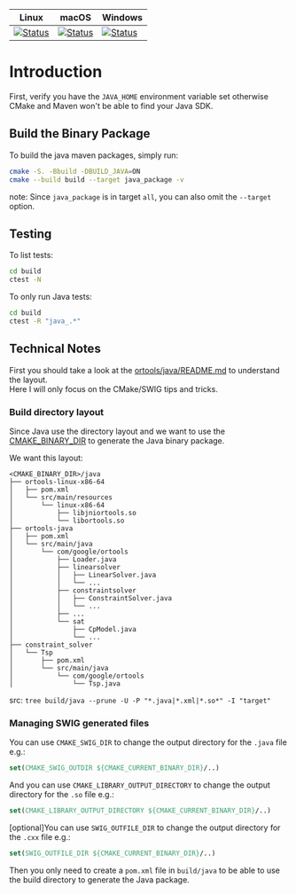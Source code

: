 Linux                                        | macOS                                        | Windows
-------------------------------------------- | -------------------------------------------- | -------
[![Status][linux_java_svg]][linux_java_link] | [![Status][macos_java_svg]][macos_java_link] | [![Status][windows_java_svg]][windows_java_link]

[linux_java_svg]: https://github.com/google/or-tools/actions/workflows/cmake_linux_java.yml/badge.svg?branch=master
[linux_java_link]: https://github.com/google/or-tools/actions/workflows/cmake_linux_java.yml
[macos_java_svg]: https://github.com/google/or-tools/actions/workflows/cmake_macos_java.yml/badge.svg?branch=master
[macos_java_link]: https://github.com/google/or-tools/actions/workflows/cmake_macos_java.yml
[windows_java_svg]: https://github.com/google/or-tools/actions/workflows/cmake_windows_java.yml/badge.svg?branch=master
[windows_java_link]: https://github.com/google/or-tools/actions/workflows/cmake_windows_java.yml

# Introduction

First, verify you have the `JAVA_HOME` environment variable set otherwise CMake
and Maven won't be able to find your Java SDK.

## Build the Binary Package

To build the java maven packages, simply run:

```sh
cmake -S. -Bbuild -DBUILD_JAVA=ON
cmake --build build --target java_package -v
```
note: Since `java_package` is in target `all`, you can also omit the
`--target` option.

## Testing

To list tests:

```sh
cd build
ctest -N
```

To only run Java tests:

```sh
cd build
ctest -R "java_.*"
```

## Technical Notes

First you should take a look at the
[ortools/java/README.md](../../ortools/java/README.md) to understand the layout.
\
Here I will only focus on the CMake/SWIG tips and tricks.

### Build directory layout

Since Java use the directory layout and we want to use the
[CMAKE_BINARY_DIR](https://cmake.org/cmake/help/latest/variable/CMAKE_BINARY_DIR.html)
to generate the Java binary package.

We want this layout:

```shell
<CMAKE_BINARY_DIR>/java
├── ortools-linux-x86-64
│   ├── pom.xml
│   └── src/main/resources
│       └── linux-x86-64
│           ├── libjniortools.so
│           └── libortools.so
├── ortools-java
│   ├── pom.xml
│   └── src/main/java
│       └── com/google/ortools
│           ├── Loader.java
│           ├── linearsolver
│           │   ├── LinearSolver.java
│           │   └── ...
│           ├── constraintsolver
│           │   ├── ConstraintSolver.java
│           │   └── ...
│           ├── ...
│           └── sat
│               ├── CpModel.java
│               └── ...
├── constraint_solver
│   └── Tsp
│       ├── pom.xml
│       └── src/main/java
│           └── com/google/ortools
│               └── Tsp.java
```

src: `tree build/java --prune -U -P "*.java|*.xml|*.so*" -I "target"`

### Managing SWIG generated files

You can use `CMAKE_SWIG_DIR` to change the output directory for the `.java` file
e.g.:

```cmake
set(CMAKE_SWIG_OUTDIR ${CMAKE_CURRENT_BINARY_DIR}/..)
```

And you can use `CMAKE_LIBRARY_OUTPUT_DIRECTORY` to change the output directory
for the `.so` file e.g.:

```cmake
set(CMAKE_LIBRARY_OUTPUT_DIRECTORY ${CMAKE_CURRENT_BINARY_DIR}/..)
```

[optional]You can use `SWIG_OUTFILE_DIR` to change the output directory for the
`.cxx` file e.g.:

```cmake
set(SWIG_OUTFILE_DIR ${CMAKE_CURRENT_BINARY_DIR}/..)
```

Then you only need to create a `pom.xml` file in `build/java` to be able to use
the build directory to generate the Java package.
